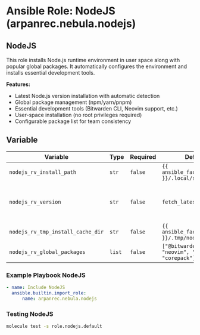 # Ansible Role: NodeJS (arpanrec.nebula.nodejs)

## NodeJS

This role installs Node.js runtime environment in user space along with popular global packages. It automatically configures the environment and installs essential development tools.

**Features:**

- Latest Node.js version installation with automatic detection
- Global package management (npm/yarn/pnpm)
- Essential development tools (Bitwarden CLI, Neovim support, etc.)
- User-space installation (no root privileges required)
- Configurable package list for team consistency

## Variable

| Variable                          | Type   | Required | Default                                              | Description                                                                                                                                 |
| --------------------------------- | ------ | -------- | ---------------------------------------------------- | ------------------------------------------------------------------------------------------------------------------------------------------- |
| `nodejs_rv_install_path`          | `str`  | `false`  | `{{ ansible_facts.user_dir }}/.local/share/node`     | Install path for nodejs.                                                                                                                    |
| `nodejs_rv_version`               | `str`  | `false`  | `fetch_latest_version`                               | Release version. If set to `fetch_latest_version`, it will fetch the latest version from [Github](https://github.com/nodejs/node/releases). |
| `nodejs_rv_tmp_install_cache_dir` | `str`  | `false`  | `{{ ansible_facts.user_dir }}/.tmp/nodejs`           | Cache install directory.                                                                                                                    |
| `nodejs_rv_global_packages`       | `list` | `false`  | `["@bitwarden/cli", "neovim", "semver", "corepack"]` | List of global packages to install.                                                                                                         |

### Example Playbook NodeJS

```yaml
- name: Include NodeJS
  ansible.builtin.import_role:
      name: arpanrec.nebula.nodejs
```

### Testing NodeJS

```bash
molecule test -s role.nodejs.default
```
